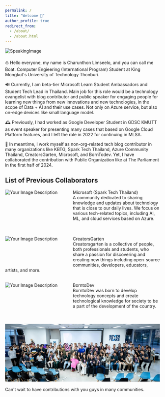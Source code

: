 ```yaml
---
permalink: /
title: "Welcome 👋"
author_profile: true
redirect_from: 
  - /about/
  - /about.html
---
```


![SpeakingImage](https://scontent.fbkk22-2.fna.fbcdn.net/v/t39.30808-6/471150391_2668536860013333_7829739524932187874_n.jpg?_nc_cat=105&ccb=1-7&_nc_sid=127cfc&_nc_eui2=AeEOo4a6D-CVhJcMu1_tt40mGz9OkxdTaQkbP06TF1NpCSPk3cRY8TFZYYD3EhfaDLINYXwuQOxCUGXu6e8_If0x&_nc_ohc=aSUyRCACiW8Q7kNvgFQcGwb&_nc_zt=23&_nc_ht=scontent.fbkk22-2.fna&_nc_gid=A0KIPh36P6jMkv9vPowsVgz&oh=00_AYA_4QMpy7pUQIqmwuRfurtdalnep_jGYDECA6BGWmSf1g&oe=67A155B1)

⛵ Hello everyone, my name is Charunthon Limseelo, and you can call me Boat. Computer Engieering (International Program) Student at King Mongkut's University of Technology Thonburi.

🔊 Currently, I am beta-tier Microsoft Learn Student Ambassadors and Student Tech Lead in Thailand. Main job for this role would be a technology evangelist with blog contributor and public speaker for engaging people for learning new things from new innovations and new technologies, in the scope of Data + AI and their use cases. Not only on Azure service, but also on-edge devices like small language model.

🕰️ Previously, I had worked as Google Developer Student in GDSC KMUTT as event speaker for presenting many cases that based on Google Cloud Platform features, and I left the role in 2022 for continuing in MLSA.

📝 In meantime, I work myself as non-org-related tech blog contributor in many organizations like KBTG, Spark Tech Thailand, Azure Community Thailand, CreatorsGarten, Microsoft, and BornTodev. Yet, I have collaborated the contribution with Public Organization like at The Parliament in the first half of 2024.

List of Previous Collaborators
-------

<div style="text-align: left; position: relative; min-height: 120px;">
 <img src="https://encrypted-tbn0.gstatic.com/images?q=tbn:ANd9GcR8u8BZcgcIxcfgSJsas_HDf2pfYTBlmo2q3g&s" alt="Your Image Description" style="float: left; height: 90px; margin-right: 50px;">
 <div style="transform: translateY(0%);">

Microsoft (Spark Tech Thailand) <br/> A community dedicated to sharing knowledge and updates about technology that is close to our daily lives. We focus on various tech-related topics, including AI, ML, and cloud services based on Azure.
</div>
</div>

<br/>

<div style="text-align: left; position: relative; min-height: 120px;">
 <img src="https://scontent.fbkk22-6.fna.fbcdn.net/v/t39.30808-6/291730149_1726751787657720_8906319279669512067_n.jpg?_nc_cat=102&ccb=1-7&_nc_sid=6ee11a&_nc_eui2=AeFgNtC3jYzLueW3X0gaqbGAoipniRaQC32iKmeJFpALfeVbhksJYtdbTLllXu3ATHq6tsqh4KZnMBw5DWzc3P0Z&_nc_ohc=8AI3mCicZ8UQ7kNvgEPnJlb&_nc_zt=23&_nc_ht=scontent.fbkk22-6.fna&_nc_gid=AfvPF256qGWlcW230AJUv0R&oh=00_AYBH5ZO-6FMbZwTJNc64Q_pRT-gbPG_3gJzlL5GOKVkebQ&oe=67A7EA2F" alt="Your Image Description" style="float: left; height: 90px; margin-right: 50px;">
 <div style="transform: translateY(0%);">

CreatorsGarten <br/> Creatorsgarten is a collective of people, both professionals and students, who share a passion for discovering and creating new things including open-source communities, developers, educators, artists, and more.
</div>
</div>

<br/>

<div style="text-align: left; position: relative; min-height: 120px;">
 <img src="https://scontent.fbkk29-7.fna.fbcdn.net/v/t39.30808-6/339457321_1301277067125145_7374604210670226972_n.png?_nc_cat=1&ccb=1-7&_nc_sid=6ee11a&_nc_eui2=AeEmR4WviN1T-nqO5bbOebo2c6koiE5_1m1zqSiITn_WbR5upLXKwvHia7XKQRTPcmU3cLLogrP5yetWxLjwhkQd&_nc_ohc=0EkICPEFgt8Q7kNvgHpXL0_&_nc_zt=23&_nc_ht=scontent.fbkk29-7.fna&_nc_gid=AAI_ymBRaAaIrM0Ghli9s8T&oh=00_AYBYalh1kipRYhvvRuhDUZxRxEOf-UBUmm7RI0UdVtZjYw&oe=67A7FC16" alt="Your Image Description" style="float: left; height: 90px; margin-right: 50px;">
 <div style="transform: translateY(0%);">

BorntoDev <br/> BorntoDev was born to develop technology concepts and create technological knowledge for society to be a part of the development of the country.
</div>
</div>

![alt text](image.png)

Can't wait to have contributions with you guys in many communities.